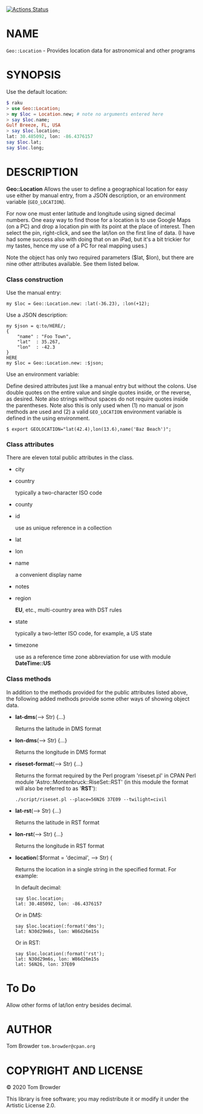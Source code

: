 [![Actions Status](https://github.com/tbrowder/Geo-Location/workflows/test/badge.svg)](https://github.com/tbrowder/Geo-Location/actions)

NAME
====

`Geo::Location` - Provides location data for astronomical and other programs

SYNOPSIS
========

Use the default location:

```raku
$ raku
> use Geo::Location;
> my $loc = Location.new; # note no arguments entered here
> say $loc.name;
Gulf Breeze, FL, USA
> say $loc.location;
lat: 30.485092, lon: -86.4376157
say $loc.lat;
say $loc.long;
```

DESCRIPTION
===========

**Geo::Location** Allows the user to define a geographical location for easy use either by manual entry, from a JSON description, or an environment variable (`GEO_LOCATION`).

For now one must enter latitude and longitude using signed decimal numbers. One easy way to find those for a location is to use Google Maps (on a PC) and drop a location pin with its point at the place of interest. Then select the pin, right-click, and see the lat/lon on the first line of data. (I have had some success also with doing that on an iPad, but it's a bit trickier for my tastes, hence my use of a PC for real mapping uses.)

Note the object has only two required parameters ($lat, $lon), but there are nine other attributes available. See them listed below.

### Class construction

Use the manual entry:

    my $loc = Geo::Location.new: :lat(-36.23), :lon(+12);

Use a JSON description:

    my $json = q:to/HERE/;
    {
        "name" : "Foo Town",
        "lat"  : 35.267,
        "lon"  : -42.3
    }
    HERE
    my $loc = Geo::Location.new: :$json;

Use an environment variable:

Define desired attributes just like a manual entry but without the colons. Use double quotes on the entire value and single quotes inside, or the reverse, as desired. Note also strings without spaces do not require quotes inside the parentheses. Note also this is only used when (1) no manual or json methods are used and (2) a valid `GEO_LOCATION` environment variable is defined in the using environment.

    $ export GEOLOCATION="lat(42.4),lon(13.6),name('Baz Beach')";

### Class attributes

There are eleven total public attributes in the class.

  * city

  * country 

    typically a two-character ISO code

  * county

  * id 

    use as unique reference in a collection

  * lat

  * lon

  * name 

    a convenient display name

  * notes

  * region 

    **EU**, etc., multi-country area with DST rules

  * state 

    typically a two-letter ISO code, for example, a US state

  * timezone 

    use as a reference time zone abbreviation for use with module **DateTime::US**

### Class methods

In addition to the methods provided for the public attributes listed above, the following added methods provide some other ways of showing object data.

  * **lat-dms**(--> Str) {...}

    Returns the latitude in DMS format

  * **lon-dms**(--> Str) {...}

    Returns the longitude in DMS format

  * **riseset-format**(--> Str) {...}

    Returns the format required by the Perl program 'riseset.pl' in CPAN Perl module 'Astro::Montenbruck::RiseSet::RST' (in this module the format will also be referred to as '**RST**'):

        ./script/riseset.pl --place=56N26 37E09 --twilight=civil

  * **lat-rst**(--> Str) {...}

    Returns the latitude in RST format

  * **lon-rst**(--> Str) {...}

    Returns the longitude in RST format

  * **location**(:$format = 'decimal', --> Str) {

    Returns the location in a single string in the specified format. For example:

    In default decimal:

        say $loc.location;
        lat: 30.485092, lon: -86.4376157

    Or in DMS:

        say $loc.location(:format('dms');
        lat: N30d29m6s, lon: W86d26m15s

    Or in RST:

        say $loc.location(:format('rst');
        lat: N30d29m6s, lon: W86d26m15s
        lat: 56N26, lon: 37E09

To Do
=====

Allow other forms of lat/lon entry besides decimal.

AUTHOR
======

Tom Browder `tom.browder@cpan.org`

COPYRIGHT AND LICENSE
=====================

© 2020 Tom Browder

This library is free software; you may redistribute it or modify it under the Artistic License 2.0.

